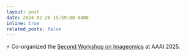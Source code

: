 ```yaml
---
layout: post
date: 2024-02-26 15:59:00-0400
inline: true
related_posts: false
---
```


:zap: Co-organized the [Second Workshop on Imageomics](https://sites.google.com/view/imageomics-aaai-25) at AAAI 2025.